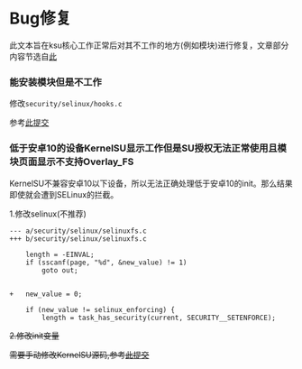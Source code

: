 # Bug修复

此文本旨在ksu核心工作正常后对其不工作的地方(例如模块)进行修复，文章部分内容节选自[此](https://github.com/tiann/KernelSU/discussions/956)

### 能安装模块但是不工作

修改`security/selinux/hooks.c `

参考[此提交](https://github.com/sticpaper/android_kernel_xiaomi_msm8998-ksu/commit/646d0c836053ffa8743519c39fcabaecb258f00b)

### 低于安卓10的设备KernelSU显示工作但是SU授权无法正常使用且模块页面显示不支持Overlay_FS

KernelSU不兼容安卓10以下设备，所以无法正确处理低于安卓10的init。那么结果即使就会遭到SELinux的拦截。

1.修改selinux(不推荐)

```
--- a/security/selinux/selinuxfs.c
+++ b/security/selinux/selinuxfs.c  

	length = -EINVAL;
	if (sscanf(page, "%d", &new_value) != 1)
		goto out;


+  	new_value = 0;

	if (new_value != selinux_enforcing) {
		length = task_has_security(current, SECURITY__SETENFORCE);

```

~~2.修改init变量~~

~~需要手动修改KernelSU源码,参考[此提交](https://github.com/longhuan1999/KernelSU/commit/56ca12d550875efe7cac45b3a16d9dce678a8b85)~~



